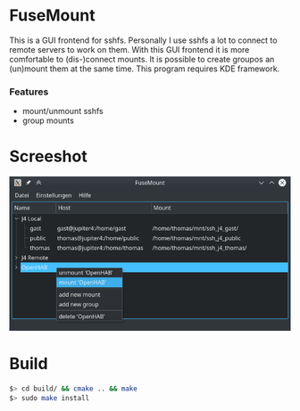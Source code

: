 # FuseMount

This is a GUI frontend for sshfs.
Personally I use sshfs a lot to connect to remote servers to work on them.
With this GUI frontend it is more comfortable to (dis-)connect mounts.
It is possible to create groupos an (un)mount them at the same time.
This program requires KDE framework.

### Features

* mount/unmount sshfs
* group mounts

# Screeshot

![screenshot](doc/screenshot.png)

# Build

```bash
$> cd build/ && cmake .. && make
$> sudo make install
```

